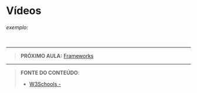 # Vídeos





###### exemplo:

``` css
```





***

> **PRÓXIMO AULA:** [Frameworks](../26.7-frameworks)

***


> **FONTE DO CONTEÚDO**:
>
> - [W3Schools - ]()
